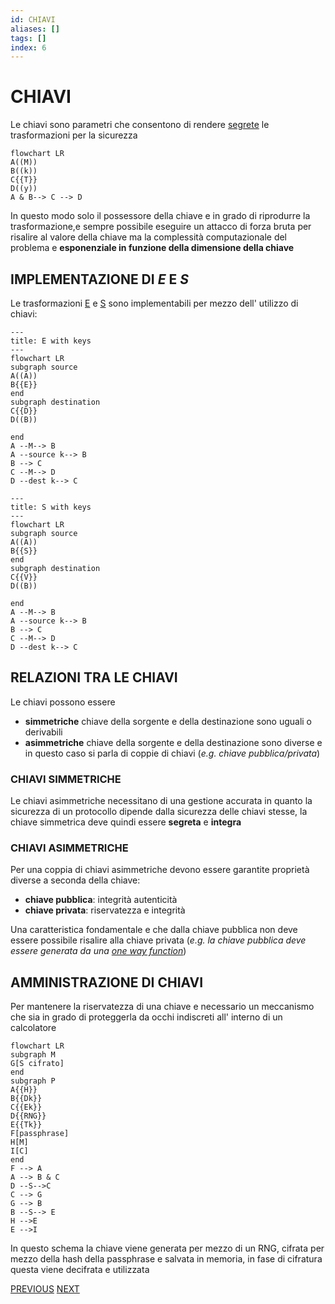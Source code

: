 ```yaml
---
id: CHIAVI
aliases: []
tags: []
index: 6
---
```


# CHIAVI

Le chiavi sono parametri che consentono di rendere [segrete](TRASFORMAZIONI.md#FUNZIONI%20SEGRETE) le trasformazioni per la sicurezza

```mermaid
flowchart LR
A((M))
B((k))
C{{T}}
D((y))
A & B--> C --> D
```

In questo modo solo il possessore della chiave e in grado di riprodurre la trasformazione,e sempre possibile eseguire un attacco di forza bruta per risalire al valore della chiave ma la complessità computazionale del problema e **esponenziale in funzione della dimensione della chiave**

## IMPLEMENTAZIONE DI $E$ E $S$

Le trasformazioni [E](TRASFORMAZIONI.md#TRASFORMAZIONE%20$E$) e [S](TRASFORMAZIONI.md#TRASFORMAZIONE%20$S$) sono implementabili per mezzo dell' utilizzo di chiavi:
```mermaid
---
title: E with keys
---
flowchart LR
subgraph source
A((A))
B{{E}}
end
subgraph destination
C{{D}}
D((B))

end
A --M--> B
A --source k--> B
B --> C
C --M--> D
D --dest k--> C
```

```mermaid
---
title: S with keys
---
flowchart LR
subgraph source
A((A))
B{{S}}
end
subgraph destination
C{{V}}
D((B))

end
A --M--> B
A --source k--> B
B --> C
C --M--> D
D --dest k--> C
```

## RELAZIONI TRA LE CHIAVI

Le chiavi possono essere

- **simmetriche** chiave della sorgente e della destinazione sono uguali o derivabili
- **asimmetriche**  chiave della sorgente e della destinazione sono diverse e in questo caso si parla di coppie di chiavi (*e.g. chiave pubblica/privata*)

### CHIAVI SIMMETRICHE

Le chiavi asimmetriche necessitano di una gestione accurata in quanto la sicurezza di un protocollo dipende dalla sicurezza delle chiavi stesse, la chiave simmetrica deve quindi essere **segreta** e **integra**

### CHIAVI ASIMMETRICHE

Per una coppia di chiavi asimmetriche devono essere garantite proprietà diverse a seconda della chiave:

- **chiave pubblica**: integrità autenticità
- **chiave privata**: riservatezza e integrità

Una caratteristica fondamentale e che dalla chiave pubblica non deve essere possibile risalire alla chiave privata (*e.g. la chiave pubblica deve essere generata da una [one way function](TRASFORMAZIONI.md#COSA%20SERVE%20PER%20RENDERE%20LE%20TRASFORMAZIONI%20SICURE?)*)

## AMMINISTRAZIONE DI CHIAVI

Per mantenere la riservatezza di una chiave e necessario un meccanismo che sia in grado di proteggerla da occhi indiscreti all' interno di un calcolatore

```mermaid
flowchart LR
subgraph M
G[S cifrato]
end
subgraph P
A{{H}}
B{{Dk}}
C{{Ek}}
D{{RNG}}
E{{Tk}}
F[passphrase]
H[M]
I[C]
end
F --> A
A --> B & C
D --S-->C
C --> G
G --> B
B --S--> E
H -->E
E -->I
```

In questo schema la chiave viene generata per mezzo di un RNG, cifrata per mezzo della hash della passphrase e salvata in memoria, in fase di cifratura questa viene decifrata e utilizzata


[PREVIOUS](PROTOCOLLO_WEP.md) [NEXT](CIFRARI_ASIMMETRICI.md)
